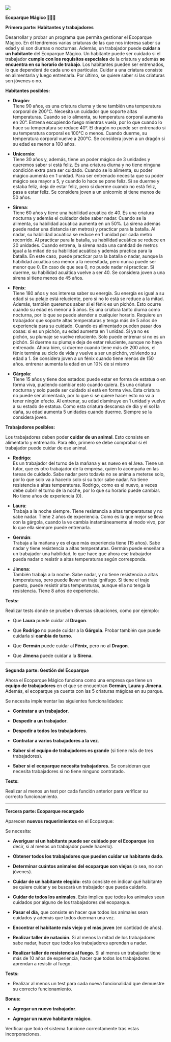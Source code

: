 **![](ecoparque.png)**

**Ecoparque Mágico 🐲🧜🦄**

**Primera parte: Habitantes y trabajadores**

Desarrollar y probar un programa que permita gestionar el Ecoparque Mágico. En él tendremos varias criaturas de las que nos interesa saber su edad y si son diurnas o nocturnas. Además, un trabajador puede **cuidar a un habitante** del Ecoparque Mágico. Un habitante puede ser cuidado si el trabajador **cumple con los requisitos especiales** de la criatura y además **se encuentra en su horario de trabajo**. Los habitantes pueden ser entrenados, lo que dependerá de cada uno en particular. Cuidar a una criatura consiste en alimentarla y luego entrenarla. Por último, se quiere saber si las criaturas son jóvenes o no.

**Habitantes posibles:**

* **Dragón**:  
  Tiene 90 años, es una criatura diurna y tiene también una temperatura corporal de 200°C. Necesita un cuidador que soporte altas temperaturas. Cuando se lo alimenta, su temperatura corporal aumenta en 20°. Entrena escupiendo fuego mientras vuela, por lo que cuando lo hace su temperatura se reduce 40°. El dragón no puede ser entrenado si su temperatura corporal es 100°C o menos. Cuando duerme, su temperatura corporal vuelve a 200°C. Se considera joven a un dragón si su edad es menor a 100 años.

* **Unicornio**:  
  Tiene 30 años y, además, tiene un poder mágico de 3 unidades y queremos saber si está feliz. Es una criatura diurna y no tiene ninguna condición extra para ser cuidado. Cuando se lo alimenta, su poder mágico aumenta en 1 unidad. Para ser entrenado necesita que su poder mágico sea mayor a 5, y cuando lo hace se pone feliz. Si se duerme y estaba feliz, deja de estar feliz, pero si duerme cuando no está feliz, pasa a estar feliz. Se considera joven a un unicornio si tiene menos de 50 años.

* **Sirena**:  
  Tiene 60 años y tiene una habilidad acuática de 40\. Es una criatura nocturna y además el cuidador debe saber nadar. Cuando se la alimenta, su habilidad acuática aumenta en un 50%. La sirena además puede nadar una distancia (en metros) y practicar para la batalla. Al nadar, su habilidad acuática se reduce en 1 unidad por cada metro recorrido. Al practicar para la batalla, su habilidad acuática se reduce en 20 unidades. Cuando entrena, la sirena nada una cantidad de metros igual a la mitad de su habilidad acuática y además practica para la batalla. En este caso, puede practicar para la batalla o nadar, aunque la habilidad acuática sea menor a la necesitada, pero nunca puede ser menor que 0\. En caso de que sea 0, no puede nadar ni practicar. Si duerme, su habilidad acuática vuelve a ser 40\. Se considera joven a una sirena si tiene menos de 45 años.

* **Fénix**:  
  Tiene 180 años y nos interesa saber su energía. Su energía es igual a su edad si su pelaje está reluciente, pero si no lo está se reduce a la mitad. Además, también queremos saber si el fénix es un pichón. Esto ocurre cuando su edad es menor a 5 años. Es una criatura tanto diurna como nocturna, por lo que se puede atender a cualquier horario. Requiere un trabajador que soporte altas temperaturas y tenga más de 5 años de experiencia para su cuidado. Cuando es alimentado pueden pasar dos cosas: si es un pichón, su edad aumenta en 1 unidad. Si ya no es pichón, su plumaje se vuelve reluciente. Solo puede entrenar si no es un pichón. Si duerme su plumaje deja de estar reluciente, aunque no haya entrenado. Ahora bien, si duerme cuando tiene más de 200 años, el fénix termina su ciclo de vida y vuelve a ser un pichón, volviendo su edad a 1\. Se considera joven a un fénix cuando tiene menos de 150 años.
  entrenar aumenta la edad en un 10% de si mismo

* **Gárgola**:  
  Tiene 15 años y tiene dos estados: puede estar en forma de estatua o en forma viva, pudiendo cambiar esto cuando quiera. Es una criatura nocturna y solo puede ser cuidado si está en forma viva. Esta criatura no puede ser alimentada, por lo que si se quiere hacer esto no va a tener ningún efecto. Al entrenar, su edad disminuye en 1 unidad y vuelve a su estado de estatua. Como esta criatura descansa de día y el sol la daña, su edad aumenta 5 unidades cuando duerme. Siempre se la considera joven.

**Trabajadores posibles:**

Los trabajadores deben poder **cuidar de un animal**. Esto consiste en alimentarlo y entrenarlo. Para ello, primero se debe comprobar si el trabajador puede cuidar de ese animal.

* **Rodrigo**:  
  Es un trabajador del turno de la mañana y es nuevo en el área. Tiene un tutor, que es otro trabajador de la empresa, quien lo acompaña en las tareas de cuidado. Sabe nadar pero todavía no se anima a meterse solo, por lo que solo va a hacerlo solo si su tutor sabe nadar. No tiene resistencia a altas temperaturas. Rodrigo, como es el nuevo, a veces debe cubrir el turno de la noche, por lo que su horario puede cambiar. No tiene años de experiencia (0).

* **Laura**:  
  Trabaja a la noche siempre. Tiene resistencia a altas temperaturas y no sabe nadar. Tiene 2 años de experiencia. Como es la que mejor se lleva con la gárgola, cuando la ve cambia instantáneamente al modo vivo, por lo que ella siempre puede entrenarla.

* **Germán**:  
  Trabaja a la mañana y es el que más experiencia tiene (15 años). Sabe nadar y tiene resistencia a altas temperaturas. Germán puede enseñar a un trabajador una habilidad, lo que hace que ahora ese trabajador pueda nadar o resistir a altas temperaturas según corresponda.

* **Jimena**:   
  También trabaja a la noche. Sabe nadar, y no tiene resistencia a altas temperaturas, pero puede llevar un traje ignífugo. Si tiene el traje puesto, puede resistir altas temperaturas, aunque ella no tenga la resistencia. Tiene 8 años de experiencia. 

**Tests:**

Realizar tests donde se prueben diversas situaciones, como por ejemplo:

* Que **Laura** puede cuidar al **Dragon**.

* Que **Rodrigo** no puede cuidar a la **Gárgola**. Probar también que puede cuidarla si **cambia de turno**.

* Que **Germán** puede cuidar al **Fénix,** pero no al **Dragon**.

* Que **Jimena** puede cuidar a la **Sirena**.

---

**Segunda parte: Gestión del Ecoparque**

Ahora el Ecoparque Mágico funciona como una empresa que tiene un **equipo de trabajadores** en el que se encuentran **Germán, Laura y Jimena**. Además, el ecoparque ya cuenta con las 5 criaturas mágicas en su parque.

Se necesita implementar las siguientes funcionalidades:

* **Contratar a un trabajador**.

* **Despedir a un trabajador**.

* **Despedir a todos los trabajadores**.

* **Contratar a varios trabajadores a la vez**.

* **Saber si el equipo de trabajadores es grande** (si tiene más de tres trabajadores).

* **Saber si el ecoparque necesita trabajadores.** Se consideran que necesita trabajadores si no tiene ninguno contratado.

**Tests:**

Realizar al menos un test por cada función anterior para verificar su correcto funcionamiento.

---

**Tercera parte: Ecoparque recargado**

Aparecen **nuevos requerimientos** en el Ecoparque:

Se necesita:

* **Averiguar si un habitante puede ser cuidado por el Ecoparque** (es decir, si al menos un trabajador puede hacerlo).

* **Obtener todos los trabajadores que pueden cuidar un habitante dado**.

* **Determinar cuántos animales del ecoparque son viejos** (o sea, no son jóvenes).

* **Cuidar de un habitante elegido:** esto consiste en indicar qué habitante se quiere cuidar y se buscará un trabajador que pueda cuidarlo. 

* **Cuidar de todos los animales.** Esto implica que todos los animales sean cuidados por alguno de los trabajadores del ecoparque.

* **Pasar el día,** que consiste en hacer que todos los animales sean cuidados y además que todos duerman una vez. 

* **Encontrar el habitante más viejo y el más joven** (en cantidad de años).

* **Realizar taller de natación.** Si al menos la mitad de los trabajadores sabe nadar, hacer que todos los trabajadores aprendan a nadar.

* **Realizar taller de resistencia al fuego.** Si al menos un trabajador tiene más de 10 años de experiencia, hacer que todos los trabajadores aprendan a resistir al fuego.

**Tests:**

* Realizar al menos un test para cada nueva funcionalidad que demuestre su correcto funcionamiento.

**Bonus:**

* **Agregar un nuevo trabajador**.

* **Agregar un nuevo habitante mágico**.

Verificar que todo el sistema funcione correctamente tras estas incorporaciones.